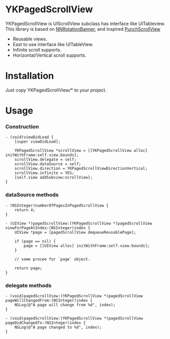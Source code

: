 YKPagedScrollView
=================

YKPagedScrollView is UIScrollView subclass has interface like UITableview. This library is based on [NNRotationBanner](https://github.com/naonya3/NNRotationBanner), and inspired [PunchScrollView](https://github.com/tapwork/PunchScrollView)

- Reusable views.
- East to use interface like UITableView.
- Infinite scroll supports.
- Horizontal/Vertical scroll supports.

Installation
=================

Just copy YKPagedScrollView/* to your project.

Usage
=================

### Construction

```
- (void)viewDidLoad {
    [super viewDidLoad];

    YKPagedScrollView *scrollView = [[YKPagedScrollView alloc] initWithFrame:self.view.bounds];
    scrollView.delegate = self;
    scrollView.dataSource = self;
    scrollView.direction = YKPagedScrollViewDirectionVertical;
    scrollView.infinite = YES;
    [self.view addSubview:scrollView];
}
```

### dataSource methods

```
- (NSInteger)numberOfPagesInPagedScrollView {
    return 4;
}

- (UIView *)pagedScrollView:(YKPagedScrollView *)pagedScrollView viewForPageAtIndex:(NSInteger)index {
    UIView *page = [pagedScrollView dequeueReusablePage];
    
    if (page == nil) {
        page = [[UIView alloc] initWithFrame:self.view.bounds];
    }
    
    // some procee for `page` object.
    
    return page;
}
```

### delegate methods

```
- (void)pagedScrollView:(YKPagedScrollView *)pagedScrollView pageWillChangedFrom:(NSInteger)index {
    NSLog(@"A page will change from %d", index);
}

- (void)pagedScrollView:(YKPagedScrollView *)pagedScrollView pageDidChangedTo:(NSInteger)index {
    NSLog(@"A page changed to %d", index);
}
```